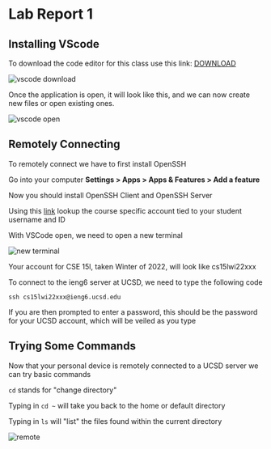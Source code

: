 # Lab Report 1

## Installing VScode
To download the code editor for this class use this link: [DOWNLOAD](https://code.visualstudio.com/)  


![vscode download](https://user-images.githubusercontent.com/97620200/149451131-ebc4dc7c-8de0-4f50-b225-6d875dac440d.jpg)

Once the application is open, it will look like this, and we can now create new files or open existing ones.  
  

![vscode open](https://user-images.githubusercontent.com/97620200/149451427-65845644-fb69-4e7a-a422-5d862243bed0.jpg)

## Remotely Connecting
To remotely connect we have to first install OpenSSH

Go into your computer **Settings > Apps > Apps & Features > Add a feature**

Now you should install OpenSSH Client and OpenSSH Server

Using this [link](https://sdacs.ucsd.edu/~icc/index.php) lookup the course specific account tied to your student username and ID

With VSCode open, we need to open a new terminal

![new terminal](https://user-images.githubusercontent.com/97620200/149453422-2b2f1315-d565-47d6-913d-7ede1d0bf234.png)

Your account for CSE 15l, taken Winter of 2022, will look like cs15lwi22xxx

To connect to the ieng6 server at UCSD, we need to type the following code

```
ssh cs15lwi22xxx@ieng6.ucsd.edu
```
If you are then prompted to enter a password, this should be the password for your UCSD account, which will be veiled as you type

## Trying Some Commands
Now that your personal device is remotely connected to a UCSD server we can try basic commands

`cd` stands for "change directory"

Typing in `cd ~` will take you back to the home or default directory

Typing in `ls` will "list" the files found within the current directory


![remote](https://user-images.githubusercontent.com/97620200/149455882-25b968ce-f457-49e7-a36e-f0738850f953.jpg)


